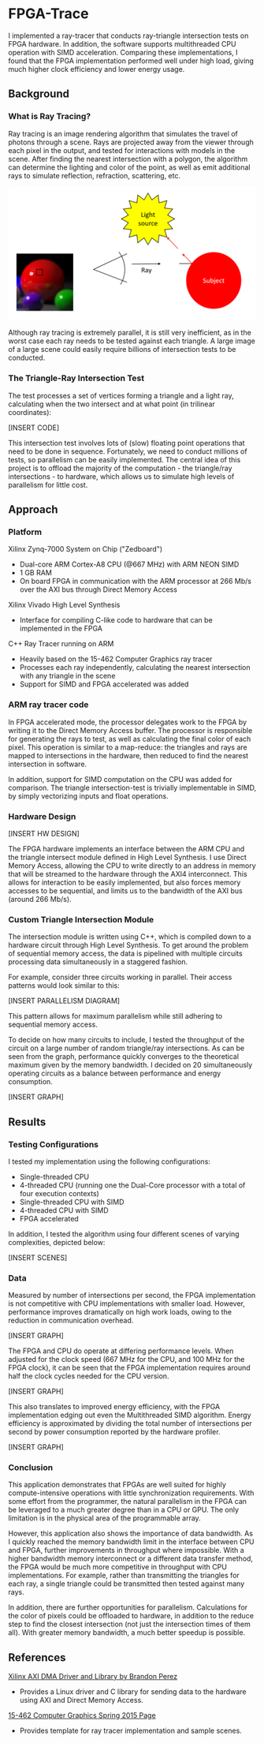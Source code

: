 # FPGA-Trace

I implemented a ray-tracer that conducts ray-triangle intersection tests on FPGA hardware.
In addition, the software supports multithreaded CPU operation with SIMD acceleration.
Comparing these implementations, I found that the FPGA implementation performed well under high load, giving much higher clock efficiency and lower energy usage.

## Background

### What is Ray Tracing?

Ray tracing is an image rendering algorithm that simulates the travel of photons through a scene.
Rays are projected away from the viewer through each pixel in the output, and tested for interactions with models in the scene.
After finding the nearest intersection with a polygon, the algorithm can determine the lighting and color of the point, as well as emit additional rays to simulate reflection, refraction, scattering, etc.

![Ray tracing diagram](img/raytracing_demo.png)

Although ray tracing is extremely parallel, it is still very inefficient, as in the worst case each ray needs to be tested against each triangle. A large image of a large scene could easily require billions of intersection tests to be conducted.

### The Triangle-Ray Intersection Test

The test processes a set of vertices forming a triangle and a light ray, calculating when the two intersect and at what point (in trilinear coordinates):

[INSERT CODE]

This intersection test involves lots of (slow) floating point operations that need to be done in sequence.
Fortunately, we need to conduct millions of tests, so parallelism can be easily implemented.
The central idea of this project is to offload the majority of the computation - the triangle/ray intersections - to hardware, which allows us to simulate high levels of parallelism for little cost.

## Approach

### Platform

Xilinx Zynq-7000 System on Chip ("Zedboard")
* Dual-core ARM Cortex-A8 CPU (@667 MHz) with ARM NEON SIMD
* 1 GB RAM
* On board FPGA in communication with the ARM processor at 266 Mb/s over the AXI bus through Direct Memory Access

Xilinx Vivado High Level Synthesis
* Interface for compiling C-like code to hardware that can be implemented in the FPGA

C++ Ray Tracer running on ARM
* Heavily based on the 15-462 Computer Graphics ray tracer
* Processes each ray independently, calculating the nearest intersection with any triangle in the scene
* Support for SIMD and FPGA accelerated was added

### ARM ray tracer code

In FPGA accelerated mode, the processor delegates work to the FPGA by writing it to the Direct Memory Access buffer.
The processor is responsible for generating the rays to test, as well as calculating the final color of each pixel.
This operation is similar to a map-reduce: the triangles and rays are mapped to intersections in the hardware, then reduced to find the nearest intersection in software.

In addition, support for SIMD computation on the CPU was added for comparison.
The triangle intersection-test is trivially implementable in SIMD, by simply vectorizing inputs and float operations.

### Hardware Design

[INSERT HW DESIGN]

The FPGA hardware implements an interface between the ARM CPU and the triangle intersect module defined in High Level Synthesis.
I use Direct Memory Access, allowing the CPU to write directly to an address in memory that will be streamed to the hardware through the AXI4 interconnect.
This allows for interaction to be easily implemented, but also forces memory accesses to be sequential, and limits us to the bandwidth of the AXI bus (around 266 Mb/s).

### Custom Triangle Intersection Module

The intersection module is written using C++, which is compiled down to a hardware circuit through High Level Synthesis.
To get around the problem of sequential memory access, the data is pipelined with multiple circuits processing data simultaneously in a staggered fashion.

For example, consider three circuits working in parallel. Their access patterns would look similar to this:

[INSERT PARALLELISM DIAGRAM]

This pattern allows for maximum parallelism while still adhering to sequential memory access.

To decide on how many circuits to include, I tested the throughput of the circuit on a large number of random triangle/ray intersections.
As can be seen from the graph, performance quickly converges to the theoretical maximum given by the memory bandwidth.
I decided on 20 simultaneously operating circuits as a balance between performance and energy consumption.

[INSERT GRAPH]

## Results

### Testing Configurations

I tested my implementation using the following configurations:

* Single-threaded CPU
* 4-threaded CPU (running one the Dual-Core processor with a total of four execution contexts)
* Single-threaded CPU with SIMD
* 4-threaded CPU with SIMD
* FPGA accelerated

In addition, I tested the algorithm using four different scenes of varying complexities, depicted below:

[INSERT SCENES]

### Data

Measured by number of intersections per second, the FPGA implementation is not competitive with CPU implementations with smaller load.
However, performance improves dramatically on high work loads, owing to the reduction in communication overhead.

[INSERT GRAPH]

The FPGA and CPU do operate at differing performance levels.
When adjusted for the clock speed (667 MHz for the CPU, and 100 MHz for the FPGA clock), it can be seen that the FPGA implementation requires around half the clock cycles needed for the CPU version.

[INSERT GRAPH]

This also translates to improved energy efficiency, with the FPGA implementation edging out even the Multithreaded SIMD algorithm.
Energy efficiency is approximated by dividing the total number of intersections per second by power consumption reported by the hardware profiler.

[INSERT GRAPH]

### Conclusion

This application demonstrates that FPGAs are well suited for highly compute-intensive operations with little synchronization requirements.
With some effort from the programmer, the natural parallelism in the FPGA can be leveraged to a much greater degree than in a CPU or GPU.
The only limitation is in the physical area of the programmable array.

However, this application also shows the importance of data bandwidth.
As I quickly reached the memory bandwidth limit in the interface between CPU and FPGA, further improvements in throughput where impossible.
With a higher bandwidth memory interconnect or a different data transfer method, the FPGA would be much more competitive in throughput with CPU implementations.
For example, rather than transmitting the triangles for each ray, a single triangle could be transmitted then tested against many rays.

In addition, there are further opportunities for parallelism.
Calculations for the color of pixels could be offloaded to hardware, in addition to the reduce step to find the closest intersection (not just the intersection times of them all).
With greater memory bandwidth, a much better speedup is possible.

## References

[Xilinx AXI DMA Driver and Library by Brandon Perez](https://github.com/bperez77/xilinx_axidma)
* Provides a Linux driver and C library for sending data to the hardware using AXI and Direct Memory Access.

[15-462 Computer Graphics Spring 2015 Page](http://www.cs.cmu.edu/afs/cs/academic/class/15462-s15/www/)
* Provides template for ray tracer implementation and sample scenes.
